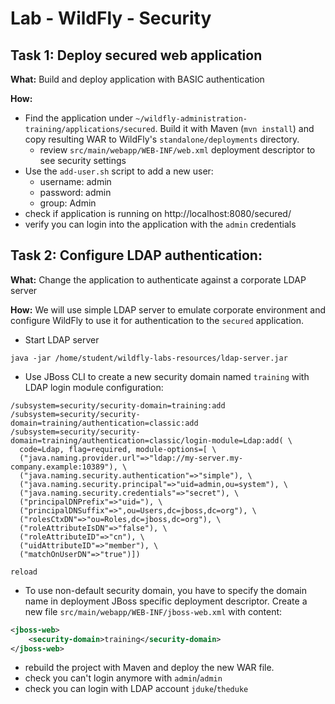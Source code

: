 # Lab - WildFly - Security

## Task 1: Deploy secured web application

**What:** Build and deploy application with BASIC authentication

**How:**

* Find the application under `~/wildfly-administration-training/applications/secured`. Build it with Maven (`mvn install`)
and copy resulting WAR to WildFly's `standalone/deployments` directory.
  * review `src/main/webapp/WEB-INF/web.xml` deployment descriptor to see security settings
* Use the `add-user.sh` script to add a new user:
  * username: admin
  * password: admin
  * group: Admin
* check if application is running on http://localhost:8080/secured/
* verify you can login into the application with the `admin` credentials

## Task 2: Configure LDAP authentication:

**What:** Change the application to authenticate against a corporate LDAP server

**How:**
We will use simple LDAP server to emulate corporate environment
and configure WildFly to use it for authentication to the `secured`
application.

* Start LDAP server
```
java -jar /home/student/wildfly-labs-resources/ldap-server.jar
```
* Use JBoss CLI to create a new security domain named `training` with 
  LDAP login module configuration:
```
/subsystem=security/security-domain=training:add
/subsystem=security/security-domain=training/authentication=classic:add
/subsystem=security/security-domain=training/authentication=classic/login-module=Ldap:add( \
  code=Ldap, flag=required, module-options=[ \
  ("java.naming.provider.url"=>"ldap://my-server.my-company.example:10389"), \
  ("java.naming.security.authentication"=>"simple"), \
  ("java.naming.security.principal"=>"uid=admin,ou=system"), \
  ("java.naming.security.credentials"=>"secret"), \
  ("principalDNPrefix"=>"uid="), \
  ("principalDNSuffix"=>",ou=Users,dc=jboss,dc=org"), \
  ("rolesCtxDN"=>"ou=Roles,dc=jboss,dc=org"), \
  ("roleAttributeIsDN"=>"false"), \
  ("roleAttributeID"=>"cn"), \
  ("uidAttributeID"=>"member"), \
  ("matchOnUserDN"=>"true")])
  
reload
```

* To use non-default security domain, you have to specify the domain name
  in deployment JBoss specific deployment descriptor.
  Create a new file `src/main/webapp/WEB-INF/jboss-web.xml` with content:
```xml
<jboss-web>
    <security-domain>training</security-domain>
</jboss-web>
```

* rebuild the project with Maven and deploy the new WAR file.
* check you can't login anymore with `admin`/`admin`
* check you can login with LDAP account `jduke`/`theduke`

